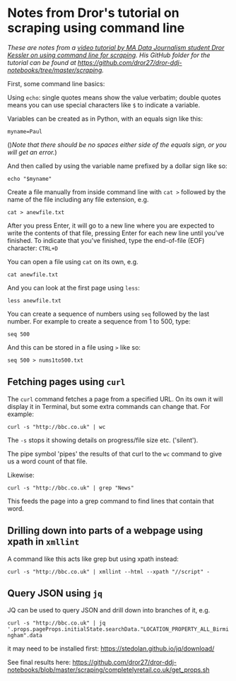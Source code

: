 # Notes from Dror's tutorial on scraping using command line

*These are notes from a [video tutorial by MA Data Journalism student Dror Kessler on using command line for scraping](https://web.microsoftstream.com/video/37dc6d89-0b66-49ce-946a-31ce9c55e91e). His GitHub folder for the tutorial can be found at https://github.com/dror27/dror-ddj-notebooks/tree/master/scraping.*

First, some command line basics:

Using `echo`: single quotes means show the value verbatim; double quotes means you can use special characters like `$` to indicate a variable.

Variables can be created as in Python, with an equals sign like this:

`myname=Paul`

()*Note that there should be no spaces either side of the equals sign, or you will get an error.*)

And then called by using the variable name prefixed by a dollar sign like so:

`echo "$myname"`

Create a file manually from inside command line with `cat >` followed by the name of the file including any file extension, e.g.

`cat > anewfile.txt`

After you press Enter, it will go to a new line where you are expected to write the contents of that file, pressing Enter for each new line until you've finished. To indicate that you've finished, type the end-of-file (EOF) character: `CTRL+D`

You can open a file using `cat` on its own, e.g.

`cat anewfile.txt`

And you can look at the first page using `less`:

`less anewfile.txt`

You can create a sequence of numbers using `seq` followed by the last number. For example to create a sequence from 1 to 500, type:

`seq 500`

And this can be stored in a file using `>` like so:

`seq 500 > nums1to500.txt`

## Fetching pages using `curl`

The `curl` command fetches a page from a specified URL. On its own it will display it in Terminal, but some extra commands can change that. For example:

`curl -s "http://bbc.co.uk" | wc`

The `-s` stops it showing details on progress/file size etc. ('silent').

The pipe symbol 'pipes' the results of that curl to the `wc` command to give us a word count of that file.

Likewise:

`curl -s "http://bbc.co.uk" | grep "News"`

This feeds the page into a grep command to find lines that contain that word.

## Drilling down into parts of a webpage using xpath in `xmllint`

A command like this acts like grep but using xpath instead:

`curl -s "http://bbc.co.uk" | xmllint --html --xpath "//script" -`

## Query JSON using `jq`

JQ can be used to query JSON and drill down into branches of it, e.g.

`curl -s "http://bbc.co.uk" | jq '.props.pageProps.initialState.searchData."LOCATION_PROPERTY_ALL_Birmingham".data`

it may need to be installed first: https://stedolan.github.io/jq/download/



See final results here: https://github.com/dror27/dror-ddj-notebooks/blob/master/scraping/completelyretail.co.uk/get_props.sh
